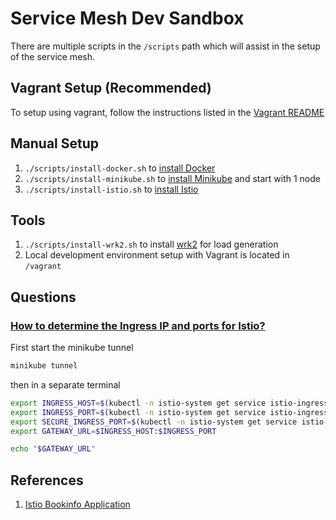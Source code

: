 # Service Mesh Dev Sandbox

There are multiple scripts in the `/scripts` path which will assist in the setup of the service mesh.

## Vagrant Setup (Recommended)

To setup using vagrant, follow the instructions listed in the [Vagrant README](https://github.com/gmatthew/service-mesh-dev/blob/main/vagrant/README.md)

## Manual Setup
1. `./scripts/install-docker.sh` to [install Docker](https://docs.docker.com/engine/install/ubuntu/)
2. `./scripts/install-minikube.sh` to [install Minikube](https://minikube.sigs.k8s.io/docs/start/) and start with 1 node
3. `./scripts/install-istio.sh` to [install Istio](https://istio.io/latest/docs/setup/getting-started/)

## Tools
1. `./scripts/install-wrk2.sh` to install [wrk2](https://github.com/giltene/wrk2) for load generation
2. Local development environment setup with Vagrant is located in `/vagrant`

## Questions
### [How to determine the Ingress IP and ports for Istio?](https://istio.io/latest/docs/setup/getting-started/#determining-the-ingress-ip-and-ports)
First start the minikube tunnel
```bash
minikube tunnel
```
then in a separate terminal
```bash
export INGRESS_HOST=$(kubectl -n istio-system get service istio-ingressgateway -o jsonpath='{.status.loadBalancer.ingress[0].ip}')
export INGRESS_PORT=$(kubectl -n istio-system get service istio-ingressgateway -o jsonpath='{.spec.ports[?(@.name=="http2")].port}')
export SECURE_INGRESS_PORT=$(kubectl -n istio-system get service istio-ingressgateway -o jsonpath='{.spec.ports[?(@.name=="https")].port}')
export GATEWAY_URL=$INGRESS_HOST:$INGRESS_PORT

echo "$GATEWAY_URL"
```

## References
1. [Istio Bookinfo Application](https://istio.io/latest/docs/examples/bookinfo/)
